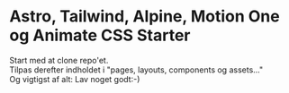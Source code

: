 # Astro, Tailwind, Alpine, Motion One og Animate CSS Starter
Start med at clone repo'et.  
Tilpas derefter indholdet i "pages, layouts, components og assets..."  
Og vigtigst af alt: Lav noget godt:-)  
